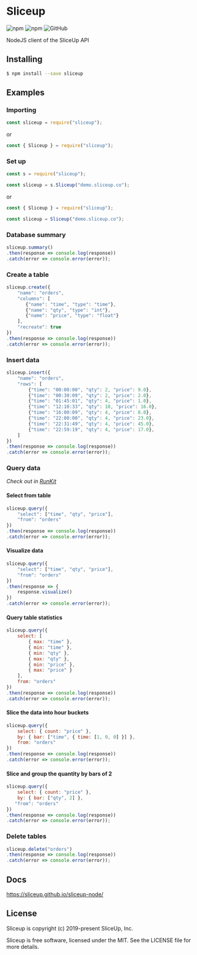 # Sliceup

![npm](https://img.shields.io/npm/v/sliceup) ![npm](https://img.shields.io/npm/dt/sliceup) ![GitHub](https://img.shields.io/github/license/sliceup/sliceup-node)

NodeJS client of the SliceUp API

Installing
---
```bash
$ npm install --save sliceup
```

Examples
---

### Importing

```js
const sliceup = require("sliceup");
```
or
```js
const { Sliceup } = require("sliceup");
```

### Set up
```js
const s = require("sliceup");

const sliceup = s.Sliceup("demo.sliceup.co");
```
or
```js
const { Sliceup } = require("sliceup");

const sliceup = Sliceup("demo.sliceup.co");
```

### Database summary

```js
sliceup.summary()
.then(response => console.log(response))
.catch(error => console.error(error));
```

### Create a table

```js
sliceup.create({
    "name": "orders",
    "columns": [
       {"name": "time", "type": "time"},
       {"name": "qty", "type": "int"},
       {"name": "price", "type": "float"}
    ],
    "recreate": true
})
.then(response => console.log(response))
.catch(error => console.error(error));
```

### Insert data

```js
sliceup.insert({
    "name": "orders", 
    "rows": [
        {"time": "00:00:00", "qty": 2, "price": 9.0},
        {"time": "00:30:09", "qty": 2, "price": 2.0},
        {"time": "01:45:01", "qty": 4, "price": 1.0},
        {"time": "12:10:33", "qty": 10, "price": 16.0},
        {"time": "16:00:09", "qty": 4, "price": 8.0},
        {"time": "22:00:00", "qty": 4, "price": 23.0},
        {"time": "22:31:49", "qty": 4, "price": 45.0},
        {"time": "22:59:19", "qty": 4, "price": 17.0},
    ]
})
.then(response => console.log(response))
.catch(error => console.error(error));
```

### Query data
*Check out in [RunKit](https://runkit.com/sliceup/5d7c162cea9933001c32a424)*

#### Select from table

```js
sliceup.query({
    "select": ["time", "qty", "price"],
    "from": "orders"
})
.then(response => console.log(response))
.catch(error => console.error(error));
```

#### Visualize data

```js
sliceup.query({
    "select": ["time", "qty", "price"],
    "from": "orders"
})
.then(response => {
    response.visualize()
})
.catch(error => console.error(error));
```

#### Query table statistics

```js
sliceup.query({
    select: [
        { max: "time" },
        { min: "time" },
        { min: "qty" },
        { max: "qty" },
        { min: "price" },
        { max: "price" }
    ],
    from: "orders"
})
.then(response => console.log(response))
.catch(error => console.error(error));
```

#### Slice the data into hour buckets

```js
sliceup.query({
    select: { count: "price" },
    by: { bar: ["time", { time: [1, 0, 0] }] },
    from: "orders"
})
.then(response => console.log(response))
.catch(error => console.error(error));
```

#### Slice and group the quantity by bars of 2

```js
sliceup.query({
    select: { count: "price" },
    by: { bar: ["qty", 2] },
   "from": "orders"
})
.then(response => console.log(response))
.catch(error => console.error(error));
```

### Delete tables

```js
sliceup.delete("orders")
.then(response => console.log(response))
.catch(error => console.error(error));
```

Docs
---

https://sliceup.github.io/sliceup-node/

License
---

Sliceup is copyright (c) 2019-present SliceUp, Inc.

Sliceup is free software, licensed under the MIT. See the LICENSE file for more details.